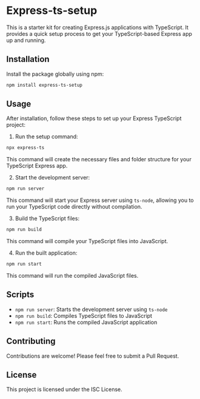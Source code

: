 # Express-ts-setup

This is a starter kit for creating Express.js applications with TypeScript. It provides a quick setup process to get your TypeScript-based Express app up and running.

## Installation

Install the package globally using npm:

```bash
npm install express-ts-setup
```

## Usage

After installation, follow these steps to set up your Express TypeScript project:

1. Run the setup command:

```bash
npx express-ts
```

This command will create the necessary files and folder structure for your TypeScript Express app.

2. Start the development server:

```bash
npm run server
```

This command will start your Express server using `ts-node`, allowing you to run your TypeScript code directly without compilation.

3. Build the TypeScript files:

```bash
npm run build
```

This command will compile your TypeScript files into JavaScript.

4. Run the built application:

```bash
npm run start
```

This command will run the compiled JavaScript files.

## Scripts

- `npm run server`: Starts the development server using `ts-node`
- `npm run build`: Compiles TypeScript files to JavaScript
- `npm run start`: Runs the compiled JavaScript application

## Contributing

Contributions are welcome! Please feel free to submit a Pull Request.

## License

This project is licensed under the ISC License.
